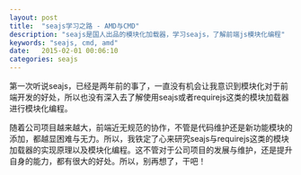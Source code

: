 ```yaml
---
layout: post
title:  "seajs学习之路 - AMD与CMD"
description: "seajs是国人出品的模块化加载器，学习seajs，了解前端js模块化编程"
keywords: "seajs, cmd, amd"
date:   2015-02-01 00:06:10
categories: seajs
---
```


第一次听说seajs，已经是两年前的事了，一直没有机会让我意识到模块化对于前端开发的好处，所以也没有深入去了解使用seajs或者requirejs这类的模块加载器进行模块化编程。

随着公司项目越来越大，前端近无规范的协作，不管是代码维护还是新功能模块的添加，都越显困难与无力。所以，我铁定了心来研究seajs与requirejs这类的模块加载器的实现原理以及模块化编程。这不管对于公司项目的发展与维护，还是提升自身的能力，都有很大的好处。所以，别再想了，干吧！